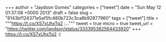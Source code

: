 
+++
author = "Jaydson Gomes"
categories = ["tweet"]
date = "Sun May 12 01:37:08 +0000 2013"
draft = false
slug = "8143bf124371e5af5fc480b723c3ca8b92877960"
tags = ["tweet"]
title = """https://t.co/XS7xUhxTq2 :..."""
tweet = true
micro = true
tweet_url = "https://twitter.com/jaydson/status/333395382564433920"
+++
https://t.co/XS7xUhxTq2 :(
